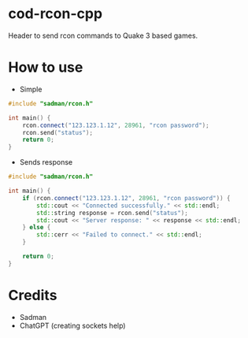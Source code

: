 # cod-rcon-cpp
Header to send rcon commands to Quake 3 based games.

# How to use

- Simple
```cpp
#include "sadman/rcon.h"

int main() {
    rcon.connect("123.123.1.12", 28961, "rcon password");
    rcon.send("status");
    return 0;
}
```

- Sends response
```cpp
#include "sadman/rcon.h"

int main() {
    if (rcon.connect("123.123.1.12", 28961, "rcon password")) {
        std::cout << "Connected successfully." << std::endl;
        std::string response = rcon.send("status");
        std::cout << "Server response: " << response << std::endl;
    } else {
        std::cerr << "Failed to connect." << std::endl;
    }

    return 0;
}
```

# Credits
- Sadman
- ChatGPT (creating sockets help)
